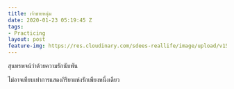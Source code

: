 ```yaml
---
title: เจ้าชายหนุ่ม
date: 2020-01-23 05:19:45 Z
tags:
- Practicing
layout: post
feature-img: https://res.cloudinary.com/sdees-reallife/image/upload/v1555658919/sample_feature_img.png
---
```


สุนทรพจน์ว่าด้วยความรักนับพัน

<i class="fa fa-child" style="color:plum"></i>

ไม่อาจเทียบเท่าการแสดงกิริยาแห่งรักเพียงหนึ่งเดียว
